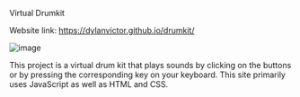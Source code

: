 Virtual Drumkit

Website link: https://dylanvictor.github.io/drumkit/

![image](https://user-images.githubusercontent.com/63017226/212770530-933bcd7a-6387-4d60-8fd5-bdb94838d357.png)

This project is a virtual drum kit that plays sounds by clicking on the buttons or by pressing the corresponding key on your keyboard. This site primarily uses JavaScript as well as HTML and CSS.
